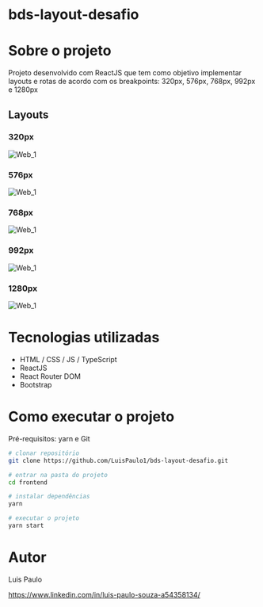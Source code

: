 # bds-layout-desafio

# Sobre o projeto

Projeto desenvolvido com ReactJS que tem como objetivo implementar layouts e rotas de acordo com os breakpoints: 320px, 576px, 768px, 992px e 1280px

## Layouts

### 320px
![Web_1](https://github.com/LuisPaulo1/assets/blob/master/bds-layout-desafio/320px.png) 

### 576px
![Web_1](https://github.com/LuisPaulo1/assets/blob/master/bds-layout-desafio/576px.png) 

### 768px
![Web_1](https://github.com/LuisPaulo1/assets/blob/master/bds-layout-desafio/768px.png) 

### 992px
![Web_1](https://github.com/LuisPaulo1/assets/blob/master/bds-layout-desafio/992px.png) 

### 1280px
![Web_1](https://github.com/LuisPaulo1/assets/blob/master/bds-layout-desafio/1280px.png) 

# Tecnologias utilizadas
- HTML / CSS / JS / TypeScript
- ReactJS
- React Router DOM
- Bootstrap

# Como executar o projeto
Pré-requisitos: yarn e Git


```bash
# clonar repositório
git clone https://github.com/LuisPaulo1/bds-layout-desafio.git

# entrar na pasta do projeto
cd frontend

# instalar dependências
yarn

# executar o projeto
yarn start
```

# Autor

Luis Paulo

https://www.linkedin.com/in/luis-paulo-souza-a54358134/



